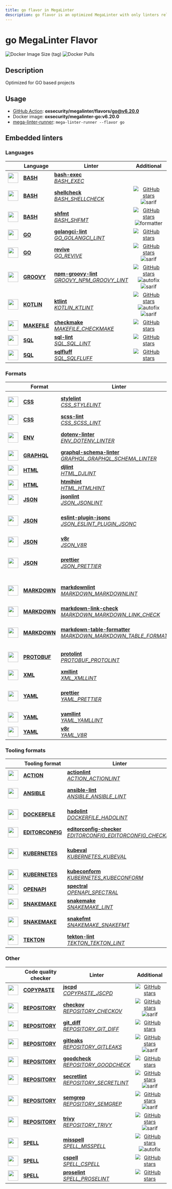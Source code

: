 ```yaml
---
title: go flavor in MegaLinter
description: go flavor is an optimized MegaLinter with only linters related to go projects
---
```

# go MegaLinter Flavor

![Docker Image Size (tag)](https://img.shields.io/docker/image-size/oxsecurity/megalinter-go/v6.20.0)
![Docker Pulls](https://img.shields.io/docker/pulls/oxsecurity/megalinter-go)

## Description

Optimized for GO based projects

## Usage

- [GitHub Action](https://megalinter.io/6.20.0/installation/#github-action): **oxsecurity/megalinter/flavors/go@v6.20.0**
- Docker image: **oxsecurity/megalinter-go:v6.20.0**
- [mega-linter-runner](https://megalinter.io/6.20.0/mega-linter-runner/): `mega-linter-runner --flavor go`

## Embedded linters

### Languages

|                                                                             <!-- -->                                                                              | Language                                                           | Linter                                                                                                                                                                                   |                                                                                                                     Additional                                                                                                                      |
|:-----------------------------------------------------------------------------------------------------------------------------------------------------------------:|--------------------------------------------------------------------|------------------------------------------------------------------------------------------------------------------------------------------------------------------------------------------|:---------------------------------------------------------------------------------------------------------------------------------------------------------------------------------------------------------------------------------------------------:|
|  <img src="https://github.com/oxsecurity/megalinter/raw/main/docs/assets/icons/bash.ico" alt="" height="32px" class="megalinter-icon"></a> <!-- linter-icon -->   | [**BASH**](https://megalinter.io/6.20.0/descriptors/bash/)         | [**bash-exec**](https://megalinter.io/6.20.0/descriptors/bash_bash_exec/)<br/>[_BASH_EXEC_](https://megalinter.io/6.20.0/descriptors/bash_bash_exec/)                                    |                                                                                                                                                                                                                                                     |
|  <img src="https://github.com/oxsecurity/megalinter/raw/main/docs/assets/icons/bash.ico" alt="" height="32px" class="megalinter-icon"></a> <!-- linter-icon -->   | [**BASH**](https://megalinter.io/6.20.0/descriptors/bash/)         | [**shellcheck**](https://megalinter.io/6.20.0/descriptors/bash_shellcheck/)<br/>[_BASH_SHELLCHECK_](https://megalinter.io/6.20.0/descriptors/bash_shellcheck/)                           |                                [![GitHub stars](https://img.shields.io/github/stars/koalaman/shellcheck?cacheSeconds=3600)](https://github.com/koalaman/shellcheck) ![sarif](https://shields.io/badge/-SARIF-orange)                                |
|  <img src="https://github.com/oxsecurity/megalinter/raw/main/docs/assets/icons/bash.ico" alt="" height="32px" class="megalinter-icon"></a> <!-- linter-icon -->   | [**BASH**](https://megalinter.io/6.20.0/descriptors/bash/)         | [**shfmt**](https://megalinter.io/6.20.0/descriptors/bash_shfmt/)<br/>[_BASH_SHFMT_](https://megalinter.io/6.20.0/descriptors/bash_shfmt/)                                               |                                        [![GitHub stars](https://img.shields.io/github/stars/mvdan/sh?cacheSeconds=3600)](https://github.com/mvdan/sh) ![formatter](https://shields.io/badge/-format-yellow)                                         |
|   <img src="https://github.com/oxsecurity/megalinter/raw/main/docs/assets/icons/go.ico" alt="" height="32px" class="megalinter-icon"></a> <!-- linter-icon -->    | [**GO**](https://megalinter.io/6.20.0/descriptors/go/)             | [**golangci-lint**](https://megalinter.io/6.20.0/descriptors/go_golangci_lint/)<br/>[_GO_GOLANGCI_LINT_](https://megalinter.io/6.20.0/descriptors/go_golangci_lint/)                     |                                                     [![GitHub stars](https://img.shields.io/github/stars/golangci/golangci-lint?cacheSeconds=3600)](https://github.com/golangci/golangci-lint)                                                      |
|   <img src="https://github.com/oxsecurity/megalinter/raw/main/docs/assets/icons/go.ico" alt="" height="32px" class="megalinter-icon"></a> <!-- linter-icon -->    | [**GO**](https://megalinter.io/6.20.0/descriptors/go/)             | [**revive**](https://megalinter.io/6.20.0/descriptors/go_revive/)<br/>[_GO_REVIVE_](https://megalinter.io/6.20.0/descriptors/go_revive/)                                                 |                                     [![GitHub stars](https://img.shields.io/github/stars/mgechev/revive?cacheSeconds=3600)](https://github.com/mgechev/revive) ![sarif](https://shields.io/badge/-SARIF-orange)                                     |
| <img src="https://github.com/oxsecurity/megalinter/raw/main/docs/assets/icons/groovy.ico" alt="" height="32px" class="megalinter-icon"></a> <!-- linter-icon -->  | [**GROOVY**](https://megalinter.io/6.20.0/descriptors/groovy/)     | [**npm-groovy-lint**](https://megalinter.io/6.20.0/descriptors/groovy_npm_groovy_lint/)<br/>[_GROOVY_NPM_GROOVY_LINT_](https://megalinter.io/6.20.0/descriptors/groovy_npm_groovy_lint/) | [![GitHub stars](https://img.shields.io/github/stars/nvuillam/npm-groovy-lint?cacheSeconds=3600)](https://github.com/nvuillam/npm-groovy-lint) ![autofix](https://shields.io/badge/-autofix-green) ![sarif](https://shields.io/badge/-SARIF-orange) |
| <img src="https://github.com/oxsecurity/megalinter/raw/main/docs/assets/icons/kotlin.ico" alt="" height="32px" class="megalinter-icon"></a> <!-- linter-icon -->  | [**KOTLIN**](https://megalinter.io/6.20.0/descriptors/kotlin/)     | [**ktlint**](https://megalinter.io/6.20.0/descriptors/kotlin_ktlint/)<br/>[_KOTLIN_KTLINT_](https://megalinter.io/6.20.0/descriptors/kotlin_ktlint/)                                     |         [![GitHub stars](https://img.shields.io/github/stars/pinterest/ktlint?cacheSeconds=3600)](https://github.com/pinterest/ktlint) ![autofix](https://shields.io/badge/-autofix-green) ![sarif](https://shields.io/badge/-SARIF-orange)         |
| <img src="https://github.com/oxsecurity/megalinter/raw/main/docs/assets/icons/default.ico" alt="" height="32px" class="megalinter-icon"></a> <!-- linter-icon --> | [**MAKEFILE**](https://megalinter.io/6.20.0/descriptors/makefile/) | [**checkmake**](https://megalinter.io/6.20.0/descriptors/makefile_checkmake/)<br/>[_MAKEFILE_CHECKMAKE_](https://megalinter.io/6.20.0/descriptors/makefile_checkmake/)                   |                                                           [![GitHub stars](https://img.shields.io/github/stars/mrtazz/checkmake?cacheSeconds=3600)](https://github.com/mrtazz/checkmake)                                                            |
|   <img src="https://github.com/oxsecurity/megalinter/raw/main/docs/assets/icons/sql.ico" alt="" height="32px" class="megalinter-icon"></a> <!-- linter-icon -->   | [**SQL**](https://megalinter.io/6.20.0/descriptors/sql/)           | [**sql-lint**](https://megalinter.io/6.20.0/descriptors/sql_sql_lint/)<br/>[_SQL_SQL_LINT_](https://megalinter.io/6.20.0/descriptors/sql_sql_lint/)                                      |                                                       [![GitHub stars](https://img.shields.io/github/stars/joereynolds/sql-lint?cacheSeconds=3600)](https://github.com/joereynolds/sql-lint)                                                        |
|   <img src="https://github.com/oxsecurity/megalinter/raw/main/docs/assets/icons/sql.ico" alt="" height="32px" class="megalinter-icon"></a> <!-- linter-icon -->   | [**SQL**](https://megalinter.io/6.20.0/descriptors/sql/)           | [**sqlfluff**](https://megalinter.io/6.20.0/descriptors/sql_sqlfluff/)<br/>[_SQL_SQLFLUFF_](https://megalinter.io/6.20.0/descriptors/sql_sqlfluff/)                                      |                                                          [![GitHub stars](https://img.shields.io/github/stars/sqlfluff/sqlfluff?cacheSeconds=3600)](https://github.com/sqlfluff/sqlfluff)                                                           |

### Formats

|                                                                              <!-- -->                                                                              | Format                                                             | Linter                                                                                                                                                                                                                             |                                                                                                                          Additional                                                                                                                           |
|:------------------------------------------------------------------------------------------------------------------------------------------------------------------:|--------------------------------------------------------------------|------------------------------------------------------------------------------------------------------------------------------------------------------------------------------------------------------------------------------------|:-------------------------------------------------------------------------------------------------------------------------------------------------------------------------------------------------------------------------------------------------------------:|
|   <img src="https://github.com/oxsecurity/megalinter/raw/main/docs/assets/icons/css.ico" alt="" height="32px" class="megalinter-icon"></a> <!-- linter-icon -->    | [**CSS**](https://megalinter.io/6.20.0/descriptors/css/)           | [**stylelint**](https://megalinter.io/6.20.0/descriptors/css_stylelint/)<br/>[_CSS_STYLELINT_](https://megalinter.io/6.20.0/descriptors/css_stylelint/)                                                                            |                                   [![GitHub stars](https://img.shields.io/github/stars/stylelint/stylelint?cacheSeconds=3600)](https://github.com/stylelint/stylelint) ![autofix](https://shields.io/badge/-autofix-green)                                    |
|   <img src="https://github.com/oxsecurity/megalinter/raw/main/docs/assets/icons/css.ico" alt="" height="32px" class="megalinter-icon"></a> <!-- linter-icon -->    | [**CSS**](https://megalinter.io/6.20.0/descriptors/css/)           | [**scss-lint**](https://megalinter.io/6.20.0/descriptors/css_scss_lint/)<br/>[_CSS_SCSS_LINT_](https://megalinter.io/6.20.0/descriptors/css_scss_lint/)                                                                            |                                                                   [![GitHub stars](https://img.shields.io/github/stars/sds/scss-lint?cacheSeconds=3600)](https://github.com/sds/scss-lint)                                                                    |
|   <img src="https://github.com/oxsecurity/megalinter/raw/main/docs/assets/icons/env.ico" alt="" height="32px" class="megalinter-icon"></a> <!-- linter-icon -->    | [**ENV**](https://megalinter.io/6.20.0/descriptors/env/)           | [**dotenv-linter**](https://megalinter.io/6.20.0/descriptors/env_dotenv_linter/)<br/>[_ENV_DOTENV_LINTER_](https://megalinter.io/6.20.0/descriptors/env_dotenv_linter/)                                                            |                           [![GitHub stars](https://img.shields.io/github/stars/dotenv-linter/dotenv-linter?cacheSeconds=3600)](https://github.com/dotenv-linter/dotenv-linter) ![autofix](https://shields.io/badge/-autofix-green)                            |
| <img src="https://github.com/oxsecurity/megalinter/raw/main/docs/assets/icons/graphql.ico" alt="" height="32px" class="megalinter-icon"></a> <!-- linter-icon -->  | [**GRAPHQL**](https://megalinter.io/6.20.0/descriptors/graphql/)   | [**graphql-schema-linter**](https://megalinter.io/6.20.0/descriptors/graphql_graphql_schema_linter/)<br/>[_GRAPHQL_GRAPHQL_SCHEMA_LINTER_](https://megalinter.io/6.20.0/descriptors/graphql_graphql_schema_linter/)                |                                                  [![GitHub stars](https://img.shields.io/github/stars/cjoudrey/graphql-schema-linter?cacheSeconds=3600)](https://github.com/cjoudrey/graphql-schema-linter)                                                   |
|   <img src="https://github.com/oxsecurity/megalinter/raw/main/docs/assets/icons/html.ico" alt="" height="32px" class="megalinter-icon"></a> <!-- linter-icon -->   | [**HTML**](https://megalinter.io/6.20.0/descriptors/html/)         | [**djlint**](https://megalinter.io/6.20.0/descriptors/html_djlint/)<br/>[_HTML_DJLINT_](https://megalinter.io/6.20.0/descriptors/html_djlint/)                                                                                     |                                                     [![GitHub stars](https://img.shields.io/github/stars/Riverside-Healthcare/djlint?cacheSeconds=3600)](https://github.com/Riverside-Healthcare/djlint)                                                      |
|   <img src="https://github.com/oxsecurity/megalinter/raw/main/docs/assets/icons/html.ico" alt="" height="32px" class="megalinter-icon"></a> <!-- linter-icon -->   | [**HTML**](https://megalinter.io/6.20.0/descriptors/html/)         | [**htmlhint**](https://megalinter.io/6.20.0/descriptors/html_htmlhint/)<br/>[_HTML_HTMLHINT_](https://megalinter.io/6.20.0/descriptors/html_htmlhint/)                                                                             |                                                               [![GitHub stars](https://img.shields.io/github/stars/htmlhint/HTMLHint?cacheSeconds=3600)](https://github.com/htmlhint/HTMLHint)                                                                |
|   <img src="https://github.com/oxsecurity/megalinter/raw/main/docs/assets/icons/json.ico" alt="" height="32px" class="megalinter-icon"></a> <!-- linter-icon -->   | [**JSON**](https://megalinter.io/6.20.0/descriptors/json/)         | [**jsonlint**](https://megalinter.io/6.20.0/descriptors/json_jsonlint/)<br/>[_JSON_JSONLINT_](https://megalinter.io/6.20.0/descriptors/json_jsonlint/)                                                                             |                                                                [![GitHub stars](https://img.shields.io/github/stars/prantlf/jsonlint?cacheSeconds=3600)](https://github.com/prantlf/jsonlint)                                                                 |
|   <img src="https://github.com/oxsecurity/megalinter/raw/main/docs/assets/icons/json.ico" alt="" height="32px" class="megalinter-icon"></a> <!-- linter-icon -->   | [**JSON**](https://megalinter.io/6.20.0/descriptors/json/)         | [**eslint-plugin-jsonc**](https://megalinter.io/6.20.0/descriptors/json_eslint_plugin_jsonc/)<br/>[_JSON_ESLINT_PLUGIN_JSONC_](https://megalinter.io/6.20.0/descriptors/json_eslint_plugin_jsonc/)                                 | [![GitHub stars](https://img.shields.io/github/stars/ota-meshi/eslint-plugin-jsonc?cacheSeconds=3600)](https://github.com/ota-meshi/eslint-plugin-jsonc) ![autofix](https://shields.io/badge/-autofix-green) ![sarif](https://shields.io/badge/-SARIF-orange) |
|   <img src="https://github.com/oxsecurity/megalinter/raw/main/docs/assets/icons/json.ico" alt="" height="32px" class="megalinter-icon"></a> <!-- linter-icon -->   | [**JSON**](https://megalinter.io/6.20.0/descriptors/json/)         | [**v8r**](https://megalinter.io/6.20.0/descriptors/json_v8r/)<br/>[_JSON_V8R_](https://megalinter.io/6.20.0/descriptors/json_v8r/)                                                                                                 |                                                                    [![GitHub stars](https://img.shields.io/github/stars/chris48s/v8r?cacheSeconds=3600)](https://github.com/chris48s/v8r)                                                                     |
|   <img src="https://github.com/oxsecurity/megalinter/raw/main/docs/assets/icons/json.ico" alt="" height="32px" class="megalinter-icon"></a> <!-- linter-icon -->   | [**JSON**](https://megalinter.io/6.20.0/descriptors/json/)         | [**prettier**](https://megalinter.io/6.20.0/descriptors/json_prettier/)<br/>[_JSON_PRETTIER_](https://megalinter.io/6.20.0/descriptors/json_prettier/)                                                                             |                                    [![GitHub stars](https://img.shields.io/github/stars/prettier/prettier?cacheSeconds=3600)](https://github.com/prettier/prettier) ![formatter](https://shields.io/badge/-format-yellow)                                     |
| <img src="https://github.com/oxsecurity/megalinter/raw/main/docs/assets/icons/markdown.ico" alt="" height="32px" class="megalinter-icon"></a> <!-- linter-icon --> | [**MARKDOWN**](https://megalinter.io/6.20.0/descriptors/markdown/) | [**markdownlint**](https://megalinter.io/6.20.0/descriptors/markdown_markdownlint/)<br/>[_MARKDOWN_MARKDOWNLINT_](https://megalinter.io/6.20.0/descriptors/markdown_markdownlint/)                                                 |                              [![GitHub stars](https://img.shields.io/github/stars/DavidAnson/markdownlint?cacheSeconds=3600)](https://github.com/DavidAnson/markdownlint) ![formatter](https://shields.io/badge/-format-yellow)                               |
| <img src="https://github.com/oxsecurity/megalinter/raw/main/docs/assets/icons/markdown.ico" alt="" height="32px" class="megalinter-icon"></a> <!-- linter-icon --> | [**MARKDOWN**](https://megalinter.io/6.20.0/descriptors/markdown/) | [**markdown-link-check**](https://megalinter.io/6.20.0/descriptors/markdown_markdown_link_check/)<br/>[_MARKDOWN_MARKDOWN_LINK_CHECK_](https://megalinter.io/6.20.0/descriptors/markdown_markdown_link_check/)                     |                                                       [![GitHub stars](https://img.shields.io/github/stars/tcort/markdown-link-check?cacheSeconds=3600)](https://github.com/tcort/markdown-link-check)                                                        |
| <img src="https://github.com/oxsecurity/megalinter/raw/main/docs/assets/icons/markdown.ico" alt="" height="32px" class="megalinter-icon"></a> <!-- linter-icon --> | [**MARKDOWN**](https://megalinter.io/6.20.0/descriptors/markdown/) | [**markdown-table-formatter**](https://megalinter.io/6.20.0/descriptors/markdown_markdown_table_formatter/)<br/>[_MARKDOWN_MARKDOWN_TABLE_FORMATTER_](https://megalinter.io/6.20.0/descriptors/markdown_markdown_table_formatter/) |                    [![GitHub stars](https://img.shields.io/github/stars/nvuillam/markdown-table-formatter?cacheSeconds=3600)](https://github.com/nvuillam/markdown-table-formatter) ![formatter](https://shields.io/badge/-format-yellow)                     |
| <img src="https://github.com/oxsecurity/megalinter/raw/main/docs/assets/icons/protobuf.ico" alt="" height="32px" class="megalinter-icon"></a> <!-- linter-icon --> | [**PROTOBUF**](https://megalinter.io/6.20.0/descriptors/protobuf/) | [**protolint**](https://megalinter.io/6.20.0/descriptors/protobuf_protolint/)<br/>[_PROTOBUF_PROTOLINT_](https://megalinter.io/6.20.0/descriptors/protobuf_protolint/)                                                             |                                   [![GitHub stars](https://img.shields.io/github/stars/yoheimuta/protolint?cacheSeconds=3600)](https://github.com/yoheimuta/protolint) ![autofix](https://shields.io/badge/-autofix-green)                                    |
|   <img src="https://github.com/oxsecurity/megalinter/raw/main/docs/assets/icons/xml.ico" alt="" height="32px" class="megalinter-icon"></a> <!-- linter-icon -->    | [**XML**](https://megalinter.io/6.20.0/descriptors/xml/)           | [**xmllint**](https://megalinter.io/6.20.0/descriptors/xml_xmllint/)<br/>[_XML_XMLLINT_](https://megalinter.io/6.20.0/descriptors/xml_xmllint/)                                                                                    |                                                                                                      ![autofix](https://shields.io/badge/-autofix-green)                                                                                                      |
|   <img src="https://github.com/oxsecurity/megalinter/raw/main/docs/assets/icons/yaml.ico" alt="" height="32px" class="megalinter-icon"></a> <!-- linter-icon -->   | [**YAML**](https://megalinter.io/6.20.0/descriptors/yaml/)         | [**prettier**](https://megalinter.io/6.20.0/descriptors/yaml_prettier/)<br/>[_YAML_PRETTIER_](https://megalinter.io/6.20.0/descriptors/yaml_prettier/)                                                                             |                                    [![GitHub stars](https://img.shields.io/github/stars/prettier/prettier?cacheSeconds=3600)](https://github.com/prettier/prettier) ![formatter](https://shields.io/badge/-format-yellow)                                     |
|   <img src="https://github.com/oxsecurity/megalinter/raw/main/docs/assets/icons/yaml.ico" alt="" height="32px" class="megalinter-icon"></a> <!-- linter-icon -->   | [**YAML**](https://megalinter.io/6.20.0/descriptors/yaml/)         | [**yamllint**](https://megalinter.io/6.20.0/descriptors/yaml_yamllint/)<br/>[_YAML_YAMLLINT_](https://megalinter.io/6.20.0/descriptors/yaml_yamllint/)                                                                             |                                                            [![GitHub stars](https://img.shields.io/github/stars/adrienverge/yamllint?cacheSeconds=3600)](https://github.com/adrienverge/yamllint)                                                             |
|   <img src="https://github.com/oxsecurity/megalinter/raw/main/docs/assets/icons/yaml.ico" alt="" height="32px" class="megalinter-icon"></a> <!-- linter-icon -->   | [**YAML**](https://megalinter.io/6.20.0/descriptors/yaml/)         | [**v8r**](https://megalinter.io/6.20.0/descriptors/yaml_v8r/)<br/>[_YAML_V8R_](https://megalinter.io/6.20.0/descriptors/yaml_v8r/)                                                                                                 |                                                                    [![GitHub stars](https://img.shields.io/github/stars/chris48s/v8r?cacheSeconds=3600)](https://github.com/chris48s/v8r)                                                                     |

### Tooling formats

|                                                                                <!-- -->                                                                                | Tooling format                                                             | Linter                                                                                                                                                                                                                         |                                                                                          Additional                                                                                          |
|:----------------------------------------------------------------------------------------------------------------------------------------------------------------------:|----------------------------------------------------------------------------|--------------------------------------------------------------------------------------------------------------------------------------------------------------------------------------------------------------------------------|:--------------------------------------------------------------------------------------------------------------------------------------------------------------------------------------------:|
|   <img src="https://github.com/oxsecurity/megalinter/raw/main/docs/assets/icons/default.ico" alt="" height="32px" class="megalinter-icon"></a> <!-- linter-icon -->    | [**ACTION**](https://megalinter.io/6.20.0/descriptors/action/)             | [**actionlint**](https://megalinter.io/6.20.0/descriptors/action_actionlint/)<br/>[_ACTION_ACTIONLINT_](https://megalinter.io/6.20.0/descriptors/action_actionlint/)                                                           |                                [![GitHub stars](https://img.shields.io/github/stars/rhysd/actionlint?cacheSeconds=3600)](https://github.com/rhysd/actionlint)                                |
|   <img src="https://github.com/oxsecurity/megalinter/raw/main/docs/assets/icons/ansible.ico" alt="" height="32px" class="megalinter-icon"></a> <!-- linter-icon -->    | [**ANSIBLE**](https://megalinter.io/6.20.0/descriptors/ansible/)           | [**ansible-lint**](https://megalinter.io/6.20.0/descriptors/ansible_ansible_lint/)<br/>[_ANSIBLE_ANSIBLE_LINT_](https://megalinter.io/6.20.0/descriptors/ansible_ansible_lint/)                                                |   [![GitHub stars](https://img.shields.io/github/stars/ansible/ansible-lint?cacheSeconds=3600)](https://github.com/ansible/ansible-lint) ![sarif](https://shields.io/badge/-SARIF-orange)    |
|  <img src="https://github.com/oxsecurity/megalinter/raw/main/docs/assets/icons/dockerfile.ico" alt="" height="32px" class="megalinter-icon"></a> <!-- linter-icon -->  | [**DOCKERFILE**](https://megalinter.io/6.20.0/descriptors/dockerfile/)     | [**hadolint**](https://megalinter.io/6.20.0/descriptors/dockerfile_hadolint/)<br/>[_DOCKERFILE_HADOLINT_](https://megalinter.io/6.20.0/descriptors/dockerfile_hadolint/)                                                       |      [![GitHub stars](https://img.shields.io/github/stars/hadolint/hadolint?cacheSeconds=3600)](https://github.com/hadolint/hadolint) ![sarif](https://shields.io/badge/-SARIF-orange)       |
| <img src="https://github.com/oxsecurity/megalinter/raw/main/docs/assets/icons/editorconfig.ico" alt="" height="32px" class="megalinter-icon"></a> <!-- linter-icon --> | [**EDITORCONFIG**](https://megalinter.io/6.20.0/descriptors/editorconfig/) | [**editorconfig-checker**](https://megalinter.io/6.20.0/descriptors/editorconfig_editorconfig_checker/)<br/>[_EDITORCONFIG_EDITORCONFIG_CHECKER_](https://megalinter.io/6.20.0/descriptors/editorconfig_editorconfig_checker/) |       [![GitHub stars](https://img.shields.io/github/stars/editorconfig-checker/editorconfig-checker?cacheSeconds=3600)](https://github.com/editorconfig-checker/editorconfig-checker)       |
|  <img src="https://github.com/oxsecurity/megalinter/raw/main/docs/assets/icons/kubernetes.ico" alt="" height="32px" class="megalinter-icon"></a> <!-- linter-icon -->  | [**KUBERNETES**](https://megalinter.io/6.20.0/descriptors/kubernetes/)     | [**kubeval**](https://megalinter.io/6.20.0/descriptors/kubernetes_kubeval/)<br/>[_KUBERNETES_KUBEVAL_](https://megalinter.io/6.20.0/descriptors/kubernetes_kubeval/)                                                           | ![deprecated](https://shields.io/badge/-deprecated-red) [![GitHub stars](https://img.shields.io/github/stars/instrumenta/kubeval?cacheSeconds=3600)](https://github.com/instrumenta/kubeval) |
|  <img src="https://github.com/oxsecurity/megalinter/raw/main/docs/assets/icons/kubernetes.ico" alt="" height="32px" class="megalinter-icon"></a> <!-- linter-icon -->  | [**KUBERNETES**](https://megalinter.io/6.20.0/descriptors/kubernetes/)     | [**kubeconform**](https://megalinter.io/6.20.0/descriptors/kubernetes_kubeconform/)<br/>[_KUBERNETES_KUBECONFORM_](https://megalinter.io/6.20.0/descriptors/kubernetes_kubeconform/)                                           |                               [![GitHub stars](https://img.shields.io/github/stars/yannh/kubeconform?cacheSeconds=3600)](https://github.com/yannh/kubeconform)                               |
|   <img src="https://github.com/oxsecurity/megalinter/raw/main/docs/assets/icons/openapi.ico" alt="" height="32px" class="megalinter-icon"></a> <!-- linter-icon -->    | [**OPENAPI**](https://megalinter.io/6.20.0/descriptors/openapi/)           | [**spectral**](https://megalinter.io/6.20.0/descriptors/openapi_spectral/)<br/>[_OPENAPI_SPECTRAL_](https://megalinter.io/6.20.0/descriptors/openapi_spectral/)                                                                |                            [![GitHub stars](https://img.shields.io/github/stars/stoplightio/spectral?cacheSeconds=3600)](https://github.com/stoplightio/spectral)                            |
|  <img src="https://github.com/oxsecurity/megalinter/raw/main/docs/assets/icons/snakemake.ico" alt="" height="32px" class="megalinter-icon"></a> <!-- linter-icon -->   | [**SNAKEMAKE**](https://megalinter.io/6.20.0/descriptors/snakemake/)       | [**snakemake**](https://megalinter.io/6.20.0/descriptors/snakemake_snakemake/)<br/>[_SNAKEMAKE_LINT_](https://megalinter.io/6.20.0/descriptors/snakemake_snakemake/)                                                           |                             [![GitHub stars](https://img.shields.io/github/stars/snakemake/snakemake?cacheSeconds=3600)](https://github.com/snakemake/snakemake)                             |
|  <img src="https://github.com/oxsecurity/megalinter/raw/main/docs/assets/icons/snakemake.ico" alt="" height="32px" class="megalinter-icon"></a> <!-- linter-icon -->   | [**SNAKEMAKE**](https://megalinter.io/6.20.0/descriptors/snakemake/)       | [**snakefmt**](https://megalinter.io/6.20.0/descriptors/snakemake_snakefmt/)<br/>[_SNAKEMAKE_SNAKEFMT_](https://megalinter.io/6.20.0/descriptors/snakemake_snakefmt/)                                                          |   [![GitHub stars](https://img.shields.io/github/stars/snakemake/snakefmt?cacheSeconds=3600)](https://github.com/snakemake/snakefmt) ![formatter](https://shields.io/badge/-format-yellow)   |
|    <img src="https://github.com/oxsecurity/megalinter/raw/main/docs/assets/icons/tekton.ico" alt="" height="32px" class="megalinter-icon"></a> <!-- linter-icon -->    | [**TEKTON**](https://megalinter.io/6.20.0/descriptors/tekton/)             | [**tekton-lint**](https://megalinter.io/6.20.0/descriptors/tekton_tekton_lint/)<br/>[_TEKTON_TEKTON_LINT_](https://megalinter.io/6.20.0/descriptors/tekton_tekton_lint/)                                                       |                                 [![GitHub stars](https://img.shields.io/github/stars/IBM/tekton-lint?cacheSeconds=3600)](https://github.com/IBM/tekton-lint)                                 |

### Other

|                                                                              <!-- -->                                                                               | Code quality checker                                                   | Linter                                                                                                                                                                           |                                                                                        Additional                                                                                         |
|:-------------------------------------------------------------------------------------------------------------------------------------------------------------------:|------------------------------------------------------------------------|----------------------------------------------------------------------------------------------------------------------------------------------------------------------------------|:-----------------------------------------------------------------------------------------------------------------------------------------------------------------------------------------:|
| <img src="https://github.com/oxsecurity/megalinter/raw/main/docs/assets/icons/copypaste.ico" alt="" height="32px" class="megalinter-icon"></a> <!-- linter-icon --> | [**COPYPASTE**](https://megalinter.io/6.20.0/descriptors/copypaste/)   | [**jscpd**](https://megalinter.io/6.20.0/descriptors/copypaste_jscpd/)<br/>[_COPYPASTE_JSCPD_](https://megalinter.io/6.20.0/descriptors/copypaste_jscpd/)                        |                              [![GitHub stars](https://img.shields.io/github/stars/kucherenko/jscpd?cacheSeconds=3600)](https://github.com/kucherenko/jscpd)                               |
|  <img src="https://github.com/oxsecurity/megalinter/raw/main/docs/assets/icons/default.ico" alt="" height="32px" class="megalinter-icon"></a> <!-- linter-icon -->  | [**REPOSITORY**](https://megalinter.io/6.20.0/descriptors/repository/) | [**checkov**](https://megalinter.io/6.20.0/descriptors/repository_checkov/)<br/>[_REPOSITORY_CHECKOV_](https://megalinter.io/6.20.0/descriptors/repository_checkov/)             |  [![GitHub stars](https://img.shields.io/github/stars/bridgecrewio/checkov?cacheSeconds=3600)](https://github.com/bridgecrewio/checkov) ![sarif](https://shields.io/badge/-SARIF-orange)  |
|  <img src="https://github.com/oxsecurity/megalinter/raw/main/docs/assets/icons/default.ico" alt="" height="32px" class="megalinter-icon"></a> <!-- linter-icon -->  | [**REPOSITORY**](https://megalinter.io/6.20.0/descriptors/repository/) | [**git_diff**](https://megalinter.io/6.20.0/descriptors/repository_git_diff/)<br/>[_REPOSITORY_GIT_DIFF_](https://megalinter.io/6.20.0/descriptors/repository_git_diff/)         |                                       [![GitHub stars](https://img.shields.io/github/stars/git/git?cacheSeconds=3600)](https://github.com/git/git)                                        |
|  <img src="https://github.com/oxsecurity/megalinter/raw/main/docs/assets/icons/default.ico" alt="" height="32px" class="megalinter-icon"></a> <!-- linter-icon -->  | [**REPOSITORY**](https://megalinter.io/6.20.0/descriptors/repository/) | [**gitleaks**](https://megalinter.io/6.20.0/descriptors/repository_gitleaks/)<br/>[_REPOSITORY_GITLEAKS_](https://megalinter.io/6.20.0/descriptors/repository_gitleaks/)         |  [![GitHub stars](https://img.shields.io/github/stars/zricethezav/gitleaks?cacheSeconds=3600)](https://github.com/zricethezav/gitleaks) ![sarif](https://shields.io/badge/-SARIF-orange)  |
|  <img src="https://github.com/oxsecurity/megalinter/raw/main/docs/assets/icons/default.ico" alt="" height="32px" class="megalinter-icon"></a> <!-- linter-icon -->  | [**REPOSITORY**](https://megalinter.io/6.20.0/descriptors/repository/) | [**goodcheck**](https://megalinter.io/6.20.0/descriptors/repository_goodcheck/)<br/>[_REPOSITORY_GOODCHECK_](https://megalinter.io/6.20.0/descriptors/repository_goodcheck/)     |                               [![GitHub stars](https://img.shields.io/github/stars/sider/goodcheck?cacheSeconds=3600)](https://github.com/sider/goodcheck)                                |
|  <img src="https://github.com/oxsecurity/megalinter/raw/main/docs/assets/icons/default.ico" alt="" height="32px" class="megalinter-icon"></a> <!-- linter-icon -->  | [**REPOSITORY**](https://megalinter.io/6.20.0/descriptors/repository/) | [**secretlint**](https://megalinter.io/6.20.0/descriptors/repository_secretlint/)<br/>[_REPOSITORY_SECRETLINT_](https://megalinter.io/6.20.0/descriptors/repository_secretlint/) | [![GitHub stars](https://img.shields.io/github/stars/secretlint/secretlint?cacheSeconds=3600)](https://github.com/secretlint/secretlint) ![sarif](https://shields.io/badge/-SARIF-orange) |
|  <img src="https://github.com/oxsecurity/megalinter/raw/main/docs/assets/icons/default.ico" alt="" height="32px" class="megalinter-icon"></a> <!-- linter-icon -->  | [**REPOSITORY**](https://megalinter.io/6.20.0/descriptors/repository/) | [**semgrep**](https://megalinter.io/6.20.0/descriptors/repository_semgrep/)<br/>[_REPOSITORY_SEMGREP_](https://megalinter.io/6.20.0/descriptors/repository_semgrep/)             |  [![GitHub stars](https://img.shields.io/github/stars/returntocorp/semgrep?cacheSeconds=3600)](https://github.com/returntocorp/semgrep) ![sarif](https://shields.io/badge/-SARIF-orange)  |
|  <img src="https://github.com/oxsecurity/megalinter/raw/main/docs/assets/icons/default.ico" alt="" height="32px" class="megalinter-icon"></a> <!-- linter-icon -->  | [**REPOSITORY**](https://megalinter.io/6.20.0/descriptors/repository/) | [**trivy**](https://megalinter.io/6.20.0/descriptors/repository_trivy/)<br/>[_REPOSITORY_TRIVY_](https://megalinter.io/6.20.0/descriptors/repository_trivy/)                     |    [![GitHub stars](https://img.shields.io/github/stars/aquasecurity/trivy?cacheSeconds=3600)](https://github.com/aquasecurity/trivy) ![sarif](https://shields.io/badge/-SARIF-orange)    |
|   <img src="https://github.com/oxsecurity/megalinter/raw/main/docs/assets/icons/spell.ico" alt="" height="32px" class="megalinter-icon"></a> <!-- linter-icon -->   | [**SPELL**](https://megalinter.io/6.20.0/descriptors/spell/)           | [**misspell**](https://megalinter.io/6.20.0/descriptors/spell_misspell/)<br/>[_SPELL_MISSPELL_](https://megalinter.io/6.20.0/descriptors/spell_misspell/)                        |    [![GitHub stars](https://img.shields.io/github/stars/client9/misspell?cacheSeconds=3600)](https://github.com/client9/misspell) ![autofix](https://shields.io/badge/-autofix-green)     |
|   <img src="https://github.com/oxsecurity/megalinter/raw/main/docs/assets/icons/spell.ico" alt="" height="32px" class="megalinter-icon"></a> <!-- linter-icon -->   | [**SPELL**](https://megalinter.io/6.20.0/descriptors/spell/)           | [**cspell**](https://megalinter.io/6.20.0/descriptors/spell_cspell/)<br/>[_SPELL_CSPELL_](https://megalinter.io/6.20.0/descriptors/spell_cspell/)                                |                     [![GitHub stars](https://img.shields.io/github/stars/streetsidesoftware/cspell?cacheSeconds=3600)](https://github.com/streetsidesoftware/cspell)                      |
|   <img src="https://github.com/oxsecurity/megalinter/raw/main/docs/assets/icons/spell.ico" alt="" height="32px" class="megalinter-icon"></a> <!-- linter-icon -->   | [**SPELL**](https://megalinter.io/6.20.0/descriptors/spell/)           | [**proselint**](https://megalinter.io/6.20.0/descriptors/spell_proselint/)<br/>[_SPELL_PROSELINT_](https://megalinter.io/6.20.0/descriptors/spell_proselint/)                    |                            [![GitHub stars](https://img.shields.io/github/stars/amperser/proselint?cacheSeconds=3600)](https://github.com/amperser/proselint)                             |

